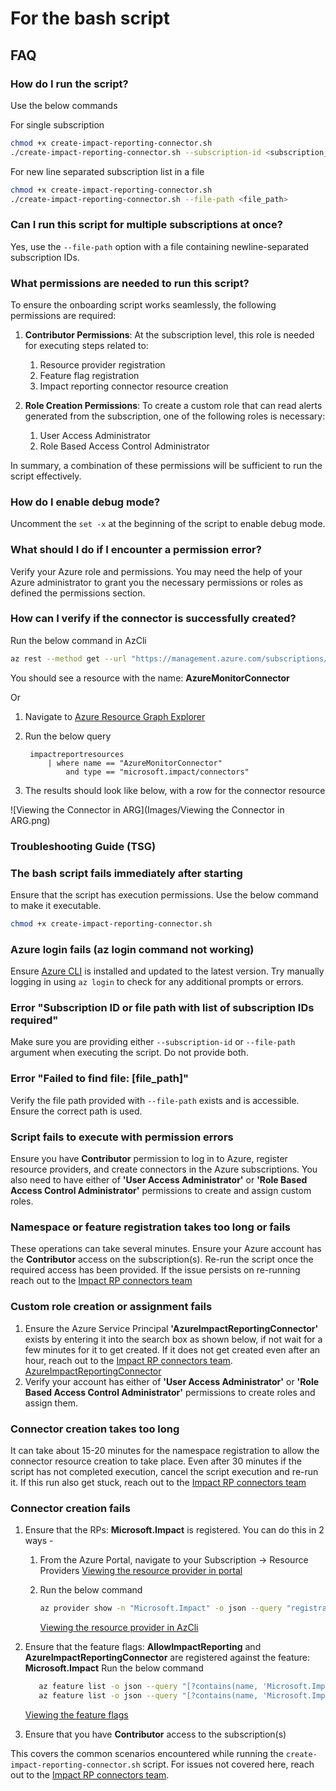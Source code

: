 # For the bash script

## FAQ

### How do I run the script?

Use the below commands

For single subscription

```bash
chmod +x create-impact-reporting-connector.sh
./create-impact-reporting-connector.sh --subscription-id <subscription_id>
```

For new line separated subscription list in a file

```bash
chmod +x create-impact-reporting-connector.sh
./create-impact-reporting-connector.sh --file-path <file_path>
```

### Can I run this script for multiple subscriptions at once?

Yes, use the `--file-path` option with a file containing newline-separated subscription IDs.

### What permissions are needed to run this script?

To ensure the onboarding script works seamlessly, the following permissions are required:

1. **Contributor Permissions**: At the subscription level, this role is needed for executing steps related to:
   1. Resource provider registration
   2. Feature flag registration
   3. Impact reporting connector resource creation

2. **Role Creation Permissions**: To create a custom role that can read alerts generated from the subscription, one of the following roles is necessary:
   1. User Access Administrator
   2. Role Based Access Control Administrator

In summary, a combination of these permissions will be sufficient to run the script effectively.

### How do I enable debug mode?

Uncomment the `set -x` at the beginning of the script to enable debug mode.

### What should I do if I encounter a permission error?

Verify your Azure role and permissions. You may need the help of your Azure administrator to grant you the necessary permissions or roles as defined the permissions section.

### How can I verify if the connector is successfully created?

Run the below command in AzCli

```bash
az rest --method get --url "https://management.azure.com/subscriptions/<subscription-id>/providers/Microsoft.Impact/connectors?api-version=2024-05-01-preview"
```

You should see a resource with the name: **AzureMonitorConnector**

Or

1. Navigate to [Azure Resource Graph Explorer](https://portal.azure.com/#view/HubsExtension/ArgQueryBlade)
2. Run the below query

   ```kql
    impactreportresources
        | where name == "AzureMonitorConnector" 
            and type == "microsoft.impact/connectors"
   ```

3. The results should look like below, with a row for the connector resource

![Viewing the Connector in ARG](Images/Viewing the Connector in ARG.png)

### Troubleshooting Guide (TSG)

### The bash script fails immediately after starting

Ensure that the script has execution permissions. Use the below command to make it executable.

```bash
chmod +x create-impact-reporting-connector.sh
```

### Azure login fails (az login command not working)

Ensure [Azure CLI](https://learn.microsoft.com/en-us/cli/azure/install-azure-cli) is installed and updated to the latest version. Try manually logging in using `az login` to check for any additional prompts or errors.

### Error "Subscription ID or file path with list of subscription IDs required"

Make sure you are providing either `--subscription-id` or `--file-path` argument when executing the script. Do not provide both.

### Error "Failed to find file: [file_path]"

Verify the file path provided with `--file-path` exists and is accessible. Ensure the correct path is used.

### Script fails to execute with permission errors

Ensure you have **Contributor** permission to log in to Azure, register resource providers, and create connectors in the Azure subscriptions.
You also need to have either of **'User Access Administrator'** or **'Role Based Access Control Administrator'** permissions to create and assign custom roles.

### Namespace or feature registration takes too long or fails

These operations can take several minutes. Ensure your Azure account has the **Contributor** access on the subscription(s). Re-run the script once the required access has been provided. If the issue persists on re-running reach out to the [Impact RP connectors team](mailto:impactrp-preview@microsoft.com)

### Custom role creation or assignment fails

1. Ensure the Azure Service Principal **'AzureImpactReportingConnector'** exists by entering it into the search box as shown below, if not wait for a few minutes for it to get created. If it does not get created even after an hour, reach out to the [Impact RP connectors team](mailto:impactrp-preview@microsoft.com).
   [AzureImpactReportingConnector](Images/Checking%20the%20Service%20Principal.png)
2. Verify your account has either of **'User Access Administrator'** or **'Role Based Access Control Administrator'** permissions to create roles and assign them.

### Connector creation takes too long

It can take about 15-20 minutes for the namespace registration to allow the connector resource creation to take place. Even after 30 minutes if the script has not completed execution, cancel the script execution and re-run it. If this run also get stuck, reach out to the [Impact RP connectors team](mailto:impactrp-preview@microsoft.com)

### Connector creation fails

1. Ensure that the RPs: **Microsoft.Impact** is registered. You can do this in 2 ways -
   1. From the Azure Portal, navigate to your Subscription -> Resource Providers
      [Viewing the resource provider in portal](Images/Viewing%20the%20Resource%20Provider%20In%20Portal.png)

   2. Run the below command

      ```bash
      az provider show -n "Microsoft.Impact" -o json --query "registrationState"
      ```

      [Viewing the resource provider in AzCli](Images/Viewing%20the%20Resource%20Provider%20In%20AzCli.png)

2. Ensure that the feature flags: **AllowImpactReporting** and **AzureImpactReportingConnector** are registered against the feature: **Microsoft.Impact**
   Run the below command

   ```bash
      az feature list -o json --query "[?contains(name, 'Microsoft.Impact/AllowImpactReporting')].{Name:name,State:properties.state}"
      az feature list -o json --query "[?contains(name, 'Microsoft.Impact/AzureImpactReportingConnector')].{Name:name,State:properties.state}"
      ```

      [Viewing the feature flags](Images/Viewing%20the%20Feature%20Flags%20In%20AzCli.png)

3. Ensure that you have **Contributor** access to the subscription(s)

This covers the common scenarios encountered while running the `create-impact-reporting-connector.sh` script. For issues not covered here, reach out to the [Impact RP connectors team](mailto:impactrp-preview@microsoft.com).
